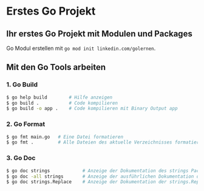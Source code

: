 
# Erstes Go Projekt

## Ihr erstes Go Projekt mit Modulen und Packages

Go Modul erstellen mit `go mod init linkedin.com/golernen`.


## Mit den Go Tools arbeiten

### 1. Go Build

```bash
$ go help build        # Hilfe anzeigen
$ go build .           # Code kompilieren
$ go build -o app .    # Code kompilieren mit Binary Output app
```

### 2. Go Format

```bash
$ go fmt main.go   # Eine Datei formatieren
$ go fmt .         # Alle Dateien des aktuelle Verzeichnisses formatieren
```

### 3. Go Doc

```bash
$ go doc strings            # Anzeige der Dokumentation des strings Packages
$ go doc -all strings       # Anzeige der ausführlichen Dokumentation des strings Packages
$ go doc strings.Replace    # Anzeige der Dokumentation der strings.Replace Funktion
```
